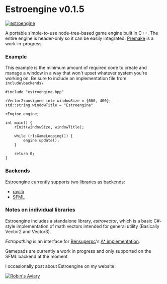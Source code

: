 # Estroengine v0.1.5
[![estroengine](https://robinsaviary.com/gifs/estroengine.gif)](https://blinkies.cafe/?s=0023-trans-pride)

A portable simple-to-use node-tree-based game engine built in C++.
The entire engine is header-only so it can be easily integrated.
[Premake](https://premake.github.io/) is a work-in-progress.

### Example

This example is the minimum amount of required code to create and manage a window in a way that won't upset whatever system you're working on. Be sure to include an implementation file from `include\backends\`

```
#include "estroengine.hpp"

rVector2<unsigned int> windowSize = {600, 400};
std::string windowTitle = "Estroengine"

rEngine engine;

int main() {
    rInit(windowSize, windowTitle);

    while (rIsGameLooping()) {
        engine.update();
    }

    return 0;
}
```

### Backends

Estroengine currently supports two libraries as backends:
* [raylib](https://www.raylib.com/)
* [SFML](https://www.sfml-dev.org/)

### Notes on individual libraries

Estroengine includes a standalone library, *estrovector*, which is a basic C#-style implementation of math vectors intended for general utility (Basically Vector2 and Vector3).

*Estropathing* is an interface for [Bensuperpc](https://github.com/bensuperpc)'s [A* implementation](https://github.com/bensuperpc/astar).

Gamepads are currently a work in progress and only supported on the SFML backend at the moment.

I occasionally post about Estroengine on my website:

[![Robin's Aviary](https://robinsaviary.com/robins-aviary.gif)](https://robinsaviary.com)
